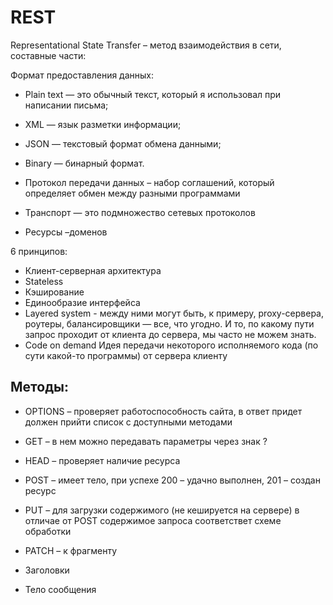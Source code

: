 # REST

Representational State Transfer – метод взаимодействия в сети, составные части:

Формат предоставления данных:

- Plain text — это обычный текст, который я использовал при написании письма;
- XML — язык разметки информации;
- JSON — текстовый формат обмена данными;
- Binary — бинарный формат.

- Протокол передачи данных – набор соглашений, который определяет обмен между разными программами
- Транспорт — это подмножество сетевых протоколов
- Ресурсы –доменов

6 принципов:

- Клиент-серверная архитектура
- Stateless
- Кэширование
- Единообразие интерфейса
- Layered system - между ними могут быть, к примеру, proxy-сервера, роутеры, балансировщики — все, что угодно. И то, по какому пути запрос проходит от клиента до сервера, мы часто не можем знать.
- Code on demand Идея передачи некоторого исполняемого кода (по сути какой-то программы) от сервера клиенту

## Методы:

- OPTIONS – проверяет работоспособность сайта, в ответ придет должен прийти список с доступными методами
- GET – в нем можно передавать параметры через знак ?
- HEAD – проверяет наличие ресурса
- POST – имеет тело, при успехе 200 – удачно выполнен, 201 – создан ресурс
- PUT – для загрузки содержимого (не кешируется на сервере) в отличае от POST содержимое запроса соответствет схеме обработки
- PATCH – к фрагменту

- Заголовки
- Тело сообщения
